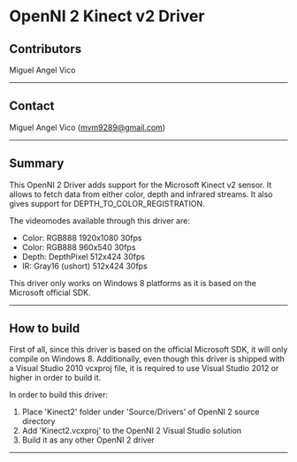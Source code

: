 # OpenNI 2 Kinect v2 Driver #

## Contributors ##

Miguel Angel Vico

---------------------------------------------------------------------------------------------------

## Contact ##

Miguel Angel Vico (mvm9289@gmail.com)

---------------------------------------------------------------------------------------------------

## Summary ##

This OpenNI 2 Driver adds support for the Microsoft Kinect v2 sensor. It allows to fetch data from
either color, depth and infrared streams. It also gives support for DEPTH_TO_COLOR_REGISTRATION.

The videomodes available through this driver are:
* Color: RGB888          1920x1080 30fps
* Color: RGB888          960x540   30fps
* Depth: DepthPixel      512x424   30fps
* IR:    Gray16 (ushort) 512x424   30fps

This driver only works on Windows 8 platforms as it is based on the Microsoft official SDK.

---------------------------------------------------------------------------------------------------

## How to build ##

First of all, since this driver is based on the official Microsoft SDK, it will only compile on
Windows 8. Additionally, even though this driver is shipped with a Visual Studio 2010 vcxproj file,
it is required to use Visual Studio 2012 or higher in order to build it.

In order to build this driver:

1. Place 'Kinect2' folder under 'Source/Drivers' of OpenNI 2 source directory
2. Add 'Kinect2.vcxproj' to the OpenNI 2 Visual Studio solution
3. Build it as any other OpenNI 2 driver

---------------------------------------------------------------------------------------------------

